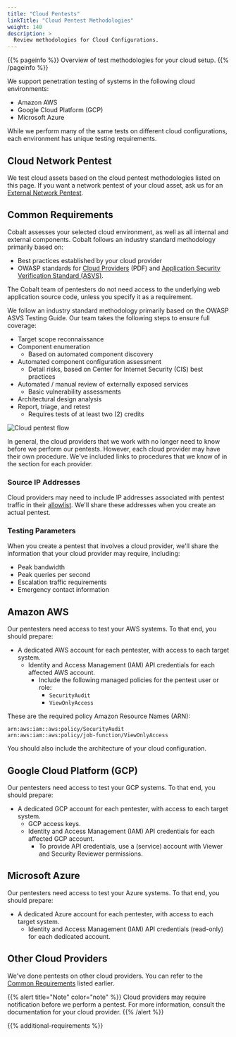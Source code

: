 ```yaml
---
title: "Cloud Pentests"
linkTitle: "Cloud Pentest Methodologies"
weight: 140
description: >
  Review methodologies for Cloud Configurations.
---
```


{{% pageinfo %}}
Overview of test methodologies for your cloud setup.
{{% /pageinfo %}}

We support penetration testing of systems in the following cloud environments:

- Amazon AWS
- Google Cloud Platform (GCP)
- Microsoft Azure

While we perform many of the same tests on different cloud configurations, each environment
has unique testing requirements.

## Cloud Network Pentest
<!-- I cover needed content from
https://cobaltio.zendesk.com/hc/en-us/articles/360057567991-Cloud-Configuration-Review-VS-Cloud-Network-Pentest
here: -->

We test cloud assets based on the cloud pentest methodologies listed on this
page. If you want a network pentest of your cloud asset, ask us for an [External
Network Pentest](../external-network).

## Common Requirements

Cobalt assesses your selected cloud environment, as well as all internal and external components. Cobalt
follows an industry standard methodology primarily based on:

- Best practices established by your cloud provider
- OWASP standards for [Cloud Providers](https://owasp.org/www-pdf-archive/Cloud-Top10-Security-Risks.pdf) (PDF)
  and [Application Security Verification Standard (ASVS)](../../../glossary#application-security-verification-standard-asvs).

The Cobalt team of pentesters do not need access to the underlying web application
source code, unless you specify it as a requirement.

We follow an industry standard methodology primarily based on the OWASP ASVS
Testing Guide. Our team takes the following steps to ensure full coverage:

- Target scope reconnaissance
- Component enumeration
  - Based on automated component discovery
- Automated component configuration assessment
  - Detail risks, based on Center for Internet Security (CIS) best practices
- Automated / manual review of externally exposed services
  - Basic vulnerability assessments
- Architectural design analysis
- Report, triage, and retest
  - Requires tests of at least two (2) credits

![Cloud pentest flow](/gsg/CloudPentest.png)

In general, the cloud providers that we work with no longer need to know before
we perform our pentests. However, each cloud provider may have their own procedure.
We've included links to procedures that we know of in the section for each provider.

### Source IP Addresses

Cloud providers may need to include IP addresses associated with pentest traffic in
their [allowlist](../../../glossary#allowlist). We'll share these addresses when you
create an actual pentest.

### Testing Parameters

When you create a pentest that involves a cloud provider, we'll share the information
that your cloud provider may require, including:

- Peak bandwidth
- Peak queries per second
- Escalation traffic requirements
- Emergency contact information 

## Amazon AWS

Our pentesters need access to test your AWS systems. To that end, you should prepare:

- A dedicated AWS account for each pentester, with access to each target system.
  - Identity and Access Management (IAM) API credentials for each affected AWS account.
    - Include the following managed policies for the pentest user or role:
      - `SecurityAudit`
      - `ViewOnlyAccess`

These are the required policy Amazon Resource Names (ARN):

```
arn:aws:iam::aws:policy/SecurityAudit
arn:aws:iam::aws:policy/job-function/ViewOnlyAccess
```

You should also include the architecture of your cloud configuration.

## Google Cloud Platform (GCP)

Our pentesters need access to test your GCP systems. To that end, you should prepare:

- A dedicated GCP account for each pentester, with access to each target system.
  - GCP access keys.
  - Identity and Access Management (IAM) API credentials for each affected GCP account.
    - To provide API credentials, use a (service) account with Viewer and Security Reviewer
      permissions.

## Microsoft Azure

Our pentesters need access to test your Azure systems. To that end, you should prepare:
- A dedicated Azure account for each pentester, with access to each target system.
  - Identity and Access Management (IAM) API credentials (read-only) for each dedicated account.

## Other Cloud Providers

We've done pentests on other cloud providers. You can refer to the
[Common Requirements](#common-requirements) listed earlier.

{{% alert title="Note" color="note" %}}
Cloud providers may require notification before we perform a pentest. For
more information, consult the documentation for your cloud provider.
{{% /alert %}}

{{% additional-requirements %}}
